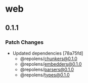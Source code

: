 # web

## 0.1.1

### Patch Changes

- Updated dependencies [78a75fd]
  - @repolens/chunkers@0.1.0
  - @repolens/embedders@0.1.0
  - @repolens/parsers@0.1.0
  - @repolens/types@0.1.0
